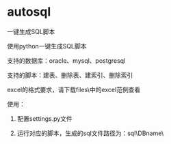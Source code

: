 # autosql
一键生成SQL脚本

使用python一键生成SQL脚本

支持的数据库：oracle、mysql、postgresql

支持的脚本：建表、删除表、建索引、删除索引

excel的格式要求，请下载files\中的excel范例查看

使用：

1. 配置settings.py文件

2. 运行对应的脚本，生成的sql文件路径为：sql\DBname\